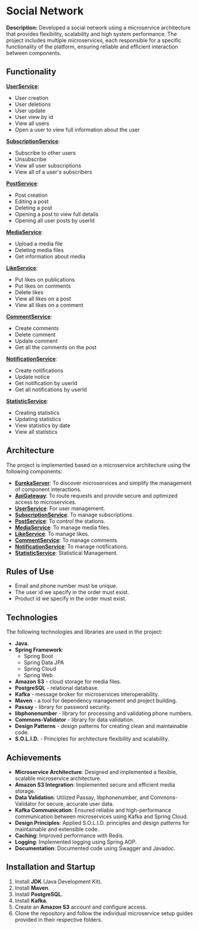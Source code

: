# Social Network

**Description:** Developed a social network using a microservice architecture that provides flexibility, scalability and high system performance. The project includes multiple microservices, each responsible for a specific functionality of the platform, ensuring reliable and efficient interaction between components.

## Functionality
**[UserService](https://github.com/thewhitemage13/SocialNetwork/blob/main/UserService/src/main/java/org/thewhitemage13/service/UserService.java)**: 
   - User creation
   - User deletions
   - User update
   - User view by id
   - View all users
   - Open a user to view full information about the user
     
**[SubscriptionService](https://github.com/thewhitemage13/SocialNetwork/blob/main/SubscriptionService/src/main/java/org/thewhitemage13/service/SubscriptionService.java)**:
   - Subscribe to other users
   - Unsubscribe
   - View all user subscriptions
   - View all of a user's subscribers
     
**[PostService](https://github.com/thewhitemage13/SocialNetwork/blob/main/PostService/src/main/java/org/thewhitemage13/service/PostService.java)**:
   - Post creation
   - Editing a post
   - Deleting a post
   - Opening a post to view full details
   - Opening all user posts by userId

**[MediaService](https://github.com/thewhitemage13/SocialNetwork/blob/main/MediaService/src/main/java/org/thewhitemage13/service/MediaService.java)**:
   - Upload a media file
   - Deleting media files
   - Get information about media
     
**[LikeService](https://github.com/thewhitemage13/SocialNetwork/blob/main/LikeService/src/main/java/org/thewhitemage13/service/LikeService.java)**:
   - Put likes on publications
   - Put likes on comments
   - Delete likes
   - View all likes on a post
   - View all likes on a comment
     
**[CommentService](https://github.com/thewhitemage13/SocialNetwork/blob/main/CommentService/src/main/java/org/thewhitemage13/service/CommentService.java)**:
   - Create comments
   - Delete comment
   - Update comment
   - Get all the comments on the post
     
**[NotificationService](https://github.com/thewhitemage13/SocialNetwork/blob/main/NotificationService/src/main/java/org/thewhitemage13/service/NotificationService.java)**:
   - Create notifications
   - Update notice
   - Get notification by userId
   - Get all notifications by userId
     
**[StatisticService](https://github.com/thewhitemage13/SocialNetwork/tree/main/StatisticService/src/main/java/org/thewhitemage13/service)**:
   - Creating statistics
   - Updating statistics
   - View statistics by date
   - View all statistics

## Architecture

The project is implemented based on a microservice architecture using the following components:

- **[EurekaServer](https://github.com/thewhitemage13/SocialNetwork/tree/main/EurekaServer)**: To discover microservices and simplify the management of component interactions.
- **[ApiGateway](https://github.com/thewhitemage13/SocialNetwork/tree/main/ApiGateWay)**: To route requests and provide secure and optimized access to microservices.
- **[UserService](https://github.com/thewhitemage13/SocialNetwork/tree/main/UserService)**: For user management.
- **[SubscriptionService](https://github.com/thewhitemage13/SocialNetwork/tree/main/SubscriptionService)**: To manage subscriptions.
- **[PostService](https://github.com/thewhitemage13/SocialNetwork/tree/main/PostService)**: To control the stations.
- **[MediaService](https://github.com/thewhitemage13/SocialNetwork/tree/main/MediaService)**: To manage media files.
- **[LikeService](https://github.com/thewhitemage13/SocialNetwork/tree/main/LikeService)**: To manage likes.
- **[CommentService](https://github.com/thewhitemage13/SocialNetwork/tree/main/CommentService)**: To manage comments.
- **[NotificationService](https://github.com/thewhitemage13/SocialNetwork/tree/main/NotificationService)**: To manage notifications.
- **[StatisticService](https://github.com/thewhitemage13/SocialNetwork/tree/main/StatisticService)**: Statistical Management.

## Rules of Use

- Email and phone number must be unique.
- The user id we specify in the order must exist.
- Product id we specify in the order must exist.

## Technologies

The following technologies and libraries are used in the project:

- **Java**.
- **Spring Framework**:
  - Spring Boot
  - Spring Data JPA
  - Spring Cloud
  - Spring Web
- **Amazon S3** - cloud storage for media files.
- **PostgreSQL** - relational database.
- **Kafka** - message broker for microservices interoperability.
- **Maven** - a tool for dependency management and project building.
- **Passay** - library for password security.
- **libphonenumber** - library for processing and validating phone numbers.
- **Commons-Validator** - library for data validation.
- **Design Patterns** - design patterns for creating clean and maintainable code.
- **S.O.L.I.D.** - Principles for architecture flexibility and scalability.

## Achievements

- **Microservice Architecture**: Designed and implemented a flexible, scalable microservice architecture.
- **Amazon S3 Integration**: Implemented secure and efficient media storage.
- **Data Validation**: Utilized Passay, libphonenumber, and Commons-Validator for secure, accurate user data.
- **Kafka Communication**: Ensured reliable and high-performance communication between microservices using Kafka and Spring Cloud.
- **Design Principles**: Applied S.O.L.I.D. principles and design patterns for maintainable and extensible code.
- **Caching**: Improved performance with Redis.
- **Logging**: Implemented logging using Spring AOP.
- **Documentation**: Documented code using Swagger and Javadoc.

## Installation and Startup

1. Install **JDK** (Java Development Kit).
2. Install **Maven**.
3. Install **PostgreSQL**.
4. Install **Kafka**.
5. Create an **Amazon S3** account and configure access.
6. Clone the repository and follow the individual microservice setup guides provided in their respective folders.
